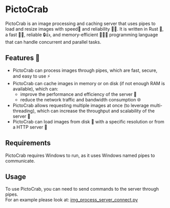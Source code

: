 # PictoCrab
PictoCrab is an image processing and caching server that uses pipes to load and resize images with speed🚀 and reliability 💯🙌. It is written in Rust 🦀, a fast 💨🚀, reliable 🔒👍, and memory-efficient 💾🌟👏 programming language that can handle concurrent and parallel tasks.

## Features 🚀
- PictoCrab can process images through pipes, which are fast, secure, and easy to use ⚡
- PictoCrab can cache images in memory or on disk (if not enough RAM is available), which can:
    - improve the performance and efficiency of the server 🚀
    - reduce the network traffic and bandwidth consumption 🌐
- PictoCrab allows requesting multiple images at once (to leverage multi-threading), which can increase the throughput and scalability of the server 🚀
- PictoCrab can load images from disk 💾 with a specific resolution or from a HTTP server 🌈

## Requirements
PictoCrab requires Windows to run, as it uses Windows named pipes to communicate.

## Usage
To use PictoCrab, you can need to send commands to the server through pipes. \
For an example please look at:
[img_process_server_connect.py](img_process_server_connect.py)
